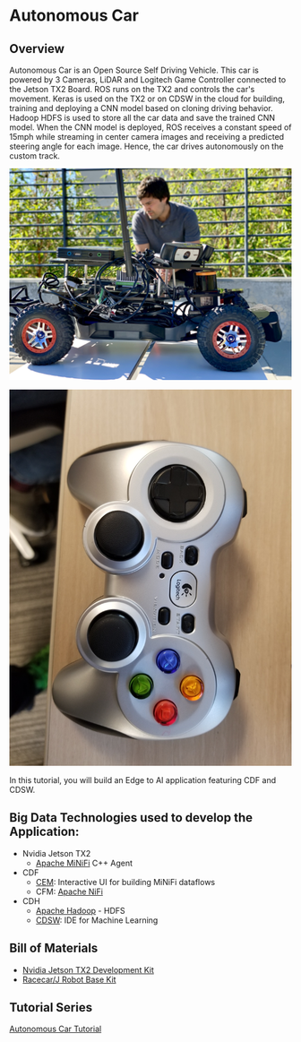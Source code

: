 # Autonomous Car

## Overview

Autonomous Car is an Open Source Self Driving Vehicle. This car is powered by 3 Cameras, LiDAR and Logitech Game Controller connected to the Jetson TX2 Board. ROS runs on the TX2 and controls the car's movement. Keras is used on the TX2 or on CDSW in the cloud for building, training and deploying a CNN model based on cloning driving behavior. Hadoop HDFS is used to store all the car data and save the trained CNN model. When the CNN model is deployed, ROS receives a constant speed of 15mph while streaming in center camera images and receiving a predicted steering angle for each image. Hence, the car drives autonomously on the custom track.

![james_with_car.jpg](documentation/images/james_with_car.jpg)

![controller.jpg](documentation/images/controller.jpg)

In this tutorial, you will build an Edge to AI application featuring CDF and CDSW.

## Big Data Technologies used to develop the Application:

- Nvidia Jetson TX2
    - [Apache MiNiFi](https://nifi.apache.org/minifi/) C++ Agent
- CDF
    - [CEM](https://docs.hortonworks.com/HDPDocuments/CEM/CEM-1.0.0/index.html): Interactive UI for building MiNiFi dataflows
    - CFM: [Apache NiFi](https://nifi.apache.org/)
- CDH
    - [Apache Hadoop](https://hadoop.apache.org/) - HDFS
    - [CDSW](https://www.cloudera.com/products/data-science-and-engineering/data-science-workbench.html): IDE for Machine Learning

## Bill of Materials

- [Nvidia Jetson TX2 Development Kit](https://www.amazon.com/NVIDIA-945-82771-0000-000-Jetson-TX2-Development/dp/B06XPFH939)
- [Racecar/J Robot Base Kit](https://racecarj.com/products/racecar-j-robot-base-kit)

## Tutorial Series

[Autonomous Car Tutorial](https://github.com/james94/Autonomous-Car/blob/master/tutorial-1.md)
